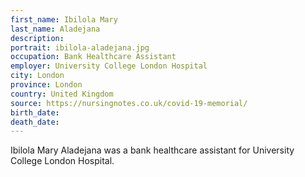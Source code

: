 ```yaml
---
first_name: Ibilola Mary
last_name: Aladejana
description: 
portrait: ibilola-aladejana.jpg
occupation: Bank Healthcare Assistant
employer: University College London Hospital
city: London
province: London
country: United Kingdom
source: https://nursingnotes.co.uk/covid-19-memorial/
birth_date: 
death_date: 
---
```


Ibilola Mary Aladejana was a bank healthcare assistant for University College London Hospital.
